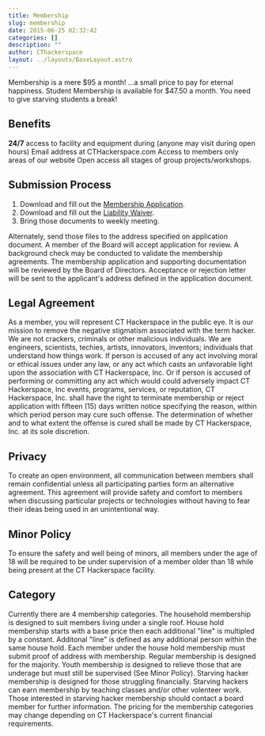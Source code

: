 ```yaml
---
title: Membership
slug: membership
date: 2015-06-25 02:32:42
categories: []
description: ""
author: CThackerspace
layout: ../layouts/BaseLayout.astro
---
```


Membership is a mere $95 a month! ...a small price to pay for eternal happiness. Student Membership is available for $47.50 a month. You need to give starving students a break!

## Benefits

**24/7** access to facility and equipment during (anyone may visit during open hours) Email address at CTHackerspace.com Access to members only areas of our website Open access all stages of group projects/workshops.

## Submission Process

1. Download and fill out the [Membership Application](/uploads/2025/03/CT_Hackerspace_Membership_Form_2025-03-06.pdf).
1. Download and fill out the [Liability Waiver](/uploads/2025/03/CT_Hackerspace_Information_and_Liability_Waiver_2025-03-06.pdf).
1. Bring those documents to weekly meeting.

Alternately, send those files to the address specified on application document. A member of the Board will accept application for review. A background check may be conducted to validate the membership agreements. The membership application and supporting documentation will be reviewed by the Board of Directors. Acceptance or rejection letter will be sent to the applicant's address defined in the application document.

## Legal Agreement

As a member, you will represent CT Hackerspace in the public eye. It is our mission to remove the negative stigmatism associated with the term hacker. We are not crackers, criminals or other malicious individuals. We are engineers, scientists, techies, artists, innovators, inventors; individuals that understand how things work. If person is accused of any act involving moral or ethical issues under any law, or any act which casts an unfavorable light upon the association with CT Hackerspace, Inc. Or if person is accused of performing or committing any act which would could adversely impact CT Hackerspace, Inc events, programs, services, or reputation, CT Hackerspace, Inc. shall have the right to terminate membership or reject application with fifteen (15) days written notice specifying the reason, within which period person may cure such offense. The determination of whether and to what extent the offense is cured shall be made by CT Hackerspace, Inc. at its sole discretion.

## Privacy

To create an open environment, all communication between members shall remain confidential unless all participating parties form an alternative agreement. This agreement will provide safety and comfort to members when discussing particular projects or technologies without having to fear their ideas being used in an unintentional way.

## Minor Policy

To ensure the safety and well being of minors, all members under the age of 18 will be required to be under supervision of a member older than 18 while being present at the CT Hackerspace facility.

## Category

Currently there are 4 membership categories. The household membership is designed to suit members living under a single roof. House hold membership starts with a base price then each additional "line" is multipled by a constant. Additonal "line" is defined as any additional person within the same house hold. Each member under the house hold membership must submit proof of address with membership. Regular membership is designed for the majority. Youth membership is designed to relieve those that are underage but must still be supervised (See Minor Policy). Starving hacker membership is designed for those struggling financially. Starving hackers can earn membership by teaching classes and/or other volenteer work. Those interested in starving hacker membership should contact a board member for further information. The pricing for the membership categories may change depending on CT Hackerspace's current financial requirements.
